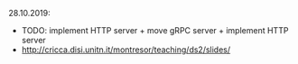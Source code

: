 28.10.2019:
- TODO: implement HTTP server + move gRPC server + implement HTTP server
- http://cricca.disi.unitn.it/montresor/teaching/ds2/slides/